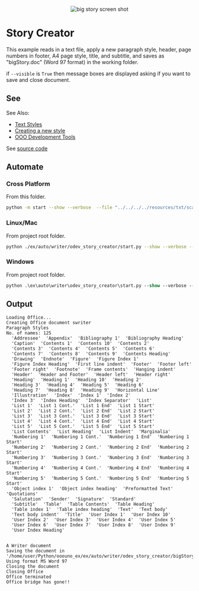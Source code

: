 
<p align="center">
<img src="https://user-images.githubusercontent.com/4193389/184557139-c11d846b-d0c7-417e-ba86-9ed851552f7b.png" alt="big story screen shot"/>
</p>

# Story Creator

This example reads in a text file, apply a new paragraph style, header, page
numbers in footer, A4 page style, title, and subtitle, and saves as "bigStory.doc" (Word 97 format)
in the working folder.

if `--visible` is `True` then message boxes are displayed asking if you want to save and close document.

## See

See Also:

- [Text Styles]
- [Creating a new style]
- [OOO Development Tools]

See [source code](./start.py)

## Automate

### Cross Platform

From this folder.

```sh
python -m start --show --verbose  --file "../../../../resources/txt/scandal.txt"
```

### Linux/Mac

From project root folder.

```sh
python ./ex/auto/writer/odev_story_creator/start.py --show --verbose --file "resources/txt/scandal.txt"
```

### Windows

From project root folder.

```ps
python .\ex\auto\writer\odev_story_creator\start.py --show --verbose --file "resources/txt/scandal.txt"
```

## Output

```text
Loading Office...
Creating Office document swriter
Paragraph Styles
No. of names: 125
  'Addressee'  'Appendix'  'Bibliography 1'  'Bibliography Heading'
  'Caption'  'Contents 1'  'Contents 10'  'Contents 2'
  'Contents 3'  'Contents 4'  'Contents 5'  'Contents 6'
  'Contents 7'  'Contents 8'  'Contents 9'  'Contents Heading'
  'Drawing'  'Endnote'  'Figure'  'Figure Index 1'
  'Figure Index Heading'  'First line indent'  'Footer'  'Footer left'
  'Footer right'  'Footnote'  'Frame contents'  'Hanging indent'
  'Header'  'Header and Footer'  'Header left'  'Header right'
  'Heading'  'Heading 1'  'Heading 10'  'Heading 2'
  'Heading 3'  'Heading 4'  'Heading 5'  'Heading 6'
  'Heading 7'  'Heading 8'  'Heading 9'  'Horizontal Line'
  'Illustration'  'Index'  'Index 1'  'Index 2'
  'Index 3'  'Index Heading'  'Index Separator'  'List'
  'List 1'  'List 1 Cont.'  'List 1 End'  'List 1 Start'
  'List 2'  'List 2 Cont.'  'List 2 End'  'List 2 Start'
  'List 3'  'List 3 Cont.'  'List 3 End'  'List 3 Start'
  'List 4'  'List 4 Cont.'  'List 4 End'  'List 4 Start'
  'List 5'  'List 5 Cont.'  'List 5 End'  'List 5 Start'
  'List Contents'  'List Heading'  'List Indent'  'Marginalia'
  'Numbering 1'  'Numbering 1 Cont.'  'Numbering 1 End'  'Numbering 1 Start'
  'Numbering 2'  'Numbering 2 Cont.'  'Numbering 2 End'  'Numbering 2 Start'
  'Numbering 3'  'Numbering 3 Cont.'  'Numbering 3 End'  'Numbering 3 Start'
  'Numbering 4'  'Numbering 4 Cont.'  'Numbering 4 End'  'Numbering 4 Start'
  'Numbering 5'  'Numbering 5 Cont.'  'Numbering 5 End'  'Numbering 5 Start'
  'Object index 1'  'Object index heading'  'Preformatted Text'  'Quotations'
  'Salutation'  'Sender'  'Signature'  'Standard'
  'Subtitle'  'Table'  'Table Contents'  'Table Heading'
  'Table index 1'  'Table index heading'  'Text'  'Text body'
  'Text body indent'  'Title'  'User Index 1'  'User Index 10'
  'User Index 2'  'User Index 3'  'User Index 4'  'User Index 5'
  'User Index 6'  'User Index 7'  'User Index 8'  'User Index 9'
  'User Index Heading'


A Writer document
Saving the document in '/home/user/Python/ooouno_ex/ex/auto/writer/odev_story_creator/bigStory.doc'
Using format MS Word 97
Closing the document
Closing Office
Office terminated
Office bridge has gone!!
```

[Text Styles]: https://python-ooo-dev-tools.readthedocs.io/en/latest/odev/part2/chapter06.html
[Creating a new style]: https://python-ooo-dev-tools.readthedocs.io/en/latest/odev/part2/chapter06.html#creating-a-new-style
[OOO Development Tools]: https://python-ooo-dev-tools.readthedocs.io/en/latest/
